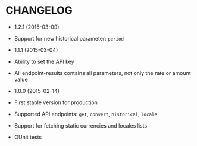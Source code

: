 CHANGELOG
===================

* 1.2.1 (2015-03-09)
 * Support for new historical parameter: `period`

* 1.1.1 (2015-03-04)
 * Ability to set the API key
 * All endpoint-results contains all parameters, not only the rate or amount value

* 1.0.0 (2015-02-14)
 * First stable version for production
 * Supported API endpoints: `get`, `convert`, `historical`, `locale`
 * Support for fetching static currencies and locales lists
 * QUnit tests
